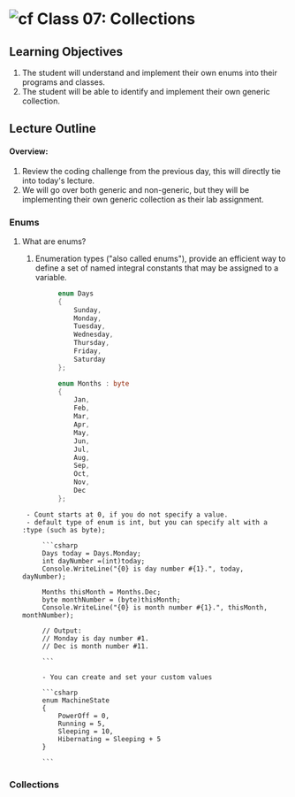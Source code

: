 ![cf](http://i.imgur.com/7v5ASc8.png) Class 07: Collections
=====================================

## Learning Objectives
1. The student will understand and implement their own enums into their programs and classes.
2. The student will be able to identify and implement their own generic collection.

## Lecture Outline

#### Overview:
1. Review the coding challenge from the previous day, this will directly tie into today's lecture.
2. We will go over both generic and non-generic, but they will be implementing their own generic collection as their lab assignment.

### Enums

1. What are enums?
   1. Enumeration types ("also called enums"), provide an 
   efficient way to define a set of named integral constants that may be assigned 
   to a variable. 

   ```csharp
            enum Days 
            { 
                Sunday,
                Monday, 
                Tuesday, 
                Wednesday, 
                Thursday, 
                Friday, 
                Saturday 
            };

            enum Months : byte 
            { 
                Jan, 
                Feb, 
                Mar, 
                Apr, 
                May, 
                Jun, 
                Jul, 
                Aug, 
                Sep, 
                Oct, 
                Nov, 
                Dec 
            }; 
   ```
        - Count starts at 0, if you do not specify a value. 
        - default type of enum is int, but you can specify alt with a :type (such as byte);

            ```csharp
            Days today = Days.Monday;  
            int dayNumber =(int)today;  
            Console.WriteLine("{0} is day number #{1}.", today, dayNumber);  

            Months thisMonth = Months.Dec;  
            byte monthNumber = (byte)thisMonth;  
            Console.WriteLine("{0} is month number #{1}.", thisMonth, monthNumber);  

            // Output:  
            // Monday is day number #1.  
            // Dec is month number #11.  

            ```

            - You can create and set your custom values

            ```csharp
            enum MachineState
            {
                PowerOff = 0,
                Running = 5,
                Sleeping = 10,
                Hibernating = Sleeping + 5
            }

            ```

### Collections


